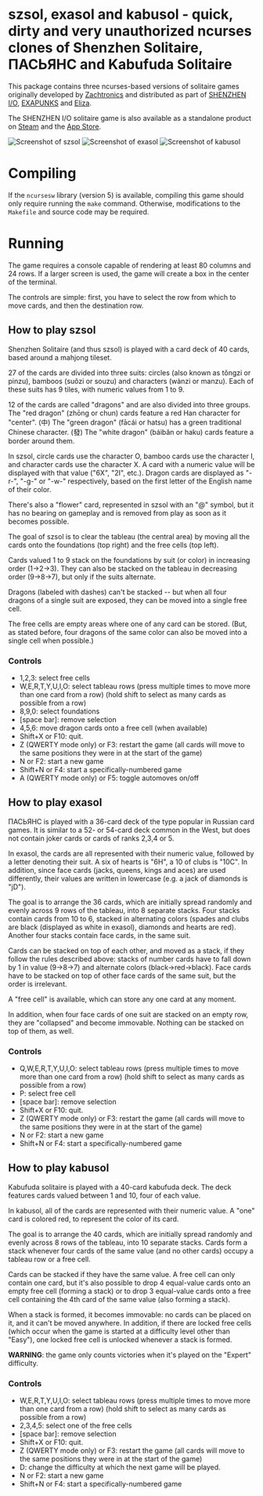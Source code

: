 # szsol, exasol and kabusol - quick, dirty and very unauthorized ncurses clones of Shenzhen Solitaire, ПАСЬЯНС and Kabufuda Solitaire

This package contains three ncurses-based versions of solitaire games originally 
developed by [Zachtronics](https://twitter.com/zachtronics) and distributed
as part of 
[SHENZHEN I/O](http://www.zachtronics.com/shenzhen-io/),
[EXAPUNKS](http://www.zachtronics.com/exapunks/) and
[Eliza](https://www.zachtronics.com/eliza/).

The SHENZHEN I/O solitaire game is also available as a standalone product on [Steam](http://store.steampowered.com/app/570490/SHENZHEN_SOLITAIRE/) and the
[App Store](https://itunes.apple.com/tw/app/shenzhen-solitaire/id1206037778).

![Screenshot of szsol](https://i.imgur.com/AJv0zcs.png)
![Screenshot of exasol](https://i.imgur.com/rvUyv7z.png)
![Screenshot of kabusol](https://i.imgur.com/zfKt0jM.png)

# Compiling

If the `ncursesw` library (version 5) is available, compiling this game should
only require running the `make` command. Otherwise, modifications to the
`Makefile` and source code may be required.

# Running

The game requires a console capable of rendering at least 80 columns and 24
rows. If a larger screen is used, the game will create a box in the center of
the terminal.

The controls are simple: first, you have to select the row from which to move
cards, and then the destination row. 

## How to play szsol

Shenzhen Solitaire (and thus szsol) is played with a card deck of 40 cards, based around a mahjong tileset.

27 of the cards are divided into three suits: circles (also known as tǒngzi or pinzu), bamboos (suǒzi or souzu) and characters (wànzi or manzu). Each of these suits has 9 tiles, with numeric values from 1 to 9.

12 of the cards are called "dragons" and are also divided into three groups. The "red dragon" (zhōng or chun) cards feature a red Han character for "center". (中) The "green dragon" (fācái or hatsu) has a green traditional Chinese character. (發) The "white dragon" (báibǎn or haku) cards feature a border around them.

In szsol, circle cards use the character O, bamboo cards use the character I, and character cards use the character X. A card with a numeric value will be displayed with that value ("6X", "2I", etc.). Dragon cards are displayed as "-r-", "-g-" or "-w-" respectively, based on the first letter of the English name of their color.

There's also a "flower" card, represented in szsol with an "@" symbol, but it has no bearing on gameplay and is removed from play as soon as it becomes possible.

The goal of szsol is to clear the tableau (the central area) by moving all the
cards onto the foundations (top right) and the free cells (top left).

Cards valued 1 to 9 stack on the foundations by suit (or color) in increasing
order (1->2->3). They can also be stacked on the tableau in decreasing
order (9->8->7), but only if the suits alternate.

Dragons (labeled with dashes) can't be stacked -- but when all four dragons
of a single suit are exposed, they can be moved into a single free cell.

The free cells are empty areas where one of any card can be stored. (But, as
stated before, four dragons of the same color can also be moved into a single 
cell when possible.)

### Controls
 * 1,2,3: select free cells
 * W,E,R,T,Y,U,I,O: select tableau rows
   (press multiple times to move more than one card from a row)
   (hold shift to select as many cards as possible from a row)
 * 8,9,0: select foundations
 * [space bar]: remove selection
 * 4,5,6: move dragon cards onto a free cell (when available)
 * Shift+X or F10: quit.
 * Z (QWERTY mode only) or F3: restart the game
   (all cards will move to the same positions they were in
   at the start of the game)
 * N or F2: start a new game
 * Shift+N or F4: start a specifically-numbered game
 * A (QWERTY mode only) or F5: toggle automoves on/off
 
## How to play exasol

ПАСЬЯНС is played with a 36-card deck of the type popular in Russian card games. It is similar to a 52- or 54-card deck common in the West, but does not contain joker cards or cards of ranks 2,3,4 or 5.

In exasol, the cards are all represented with their numeric value, followed by a letter denoting their suit. A six of hearts is "6H", a 10 of clubs is "10C". In addition, since face cards (jacks, queens, kings and aces) are used differently, their values are written in lowercase (e.g. a jack of diamonds is "jD").

The goal is to arrange the 36 cards, which are initially spread randomly and evenly across 9 rows of the tableau, into 8 separate stacks. Four stacks contain cards from 10 to 6, stacked in alternating colors (spades and clubs are black (displayed as white in exasol), diamonds and hearts are red). Another four stacks contain face cards, in the same suit.

Cards can be stacked on top of each other, and moved as a stack, if they follow the rules described above: stacks of number cards have to fall down by 1 in value (9->8->7) and alternate colors (black-\>red-\>black). Face cards have to be stacked on top of other face cards of the same suit, but the order is irrelevant. 

A "free cell" is available, which can store any one card at any moment.

In addition, when four face cards of one suit are stacked on an empty row, they are "collapsed" and become immovable. Nothing can be stacked on top of them, as well.

### Controls
 * Q,W,E,R,T,Y,U,I,O: select tableau rows
   (press multiple times to move more than one card from a row)
   (hold shift to select as many cards as possible from a row)
 * P: select free cell
 * [space bar]: remove selection
 * Shift+X or F10: quit.
 * Z (QWERTY mode only) or F3: restart the game
   (all cards will move to the same positions they were in
   at the start of the game)
 * N or F2: start a new game
 * Shift+N or F4: start a specifically-numbered game

## How to play kabusol

Kabufuda solitaire is played with a 40-card kabufuda deck. The deck features cards valued between 1 and 10, four of each value.

In kabusol, all of the cards are represented with their numeric value. A "one" card is colored red, to represent the color of its card.

The goal is to arrange the 40 cards, which are initially spread randomly and evenly across 8 rows of the tableau, into 10 separate stacks. Cards form a stack whenever four cards of the same value (and no other cards) occupy a tableau row or a free cell.

Cards can be stacked if they have the same value. A free cell can only contain one card, but it's also possible to drop 4 equal-value cards onto an empty free cell (forming a stack) or to drop 3 equal-value cards onto a free cell containing the 4th card of the same value (also forming a stack).

When a stack is formed, it becomes immovable: no cards can be placed on it, and it can't be moved anywhere. In addition, if there are locked free cells (which occur when the game is started at a difficulty level other than "Easy"), one locked free cell is unlocked whenever a stack is formed.

**WARNING**: the game only counts victories when it's played on the "Expert" difficulty.

### Controls
 * W,E,R,T,Y,U,I,O: select tableau rows
   (press multiple times to move more than one card from a row)
   (hold shift to select as many cards as possible from a row)
 * 2,3,4,5: select one of the free cells
 * [space bar]: remove selection
 * Shift+X or F10: quit.
 * Z (QWERTY mode only) or F3: restart the game
   (all cards will move to the same positions they were in
   at the start of the game)
 * D: change the difficulty at which the next game will be played.
 * N or F2: start a new game
 * Shift+N or F4: start a specifically-numbered game
